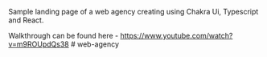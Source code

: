 Sample landing page of a web agency creating using Chakra Ui, Typescript and React.

Walkthrough can be found here - https://www.youtube.com/watch?v=m9ROUpdQs38
#   w e b - a g e n c y  
 